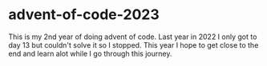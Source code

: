 # advent-of-code-2023

This is my 2nd year of doing advent of code. Last year in 2022 I only got to day 13 but couldn't solve it so I stopped. This year I hope to get close to the end and learn alot while I go through this journey.
 
